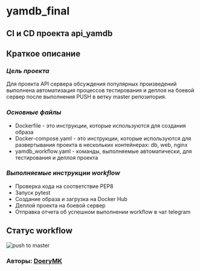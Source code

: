 # yamdb_final

## CI и CD проекта api_yamdb

## **Краткое описание**
### _Цель проекта_
Для проекта API сервера обсуждения популярных произведений выполнена автоматизация процессов тестирования и деплоя на боевой сервер после выполнения PUSH в ветку master репозитория. 

### _Основные файлы_
- Dockerfile - это инструкции, которые используются для создания образа  
- Docker-compose.yaml - это инструкции, которые используются для развертывания проекта в нескольких контейнерах: db, web, nginx  
- yamdb_workflow.yaml - команды, выполняемые автоматически, для тестирования и деплоя проекта  


### _Выполняемые инструкции workflow_
- Проверка кода на соответствие PEP8  
- Запуск pytest  
- Создание образа и загрузка на Docker Hub  
- Деплой проекта на боевой сервер  
- Отправка отчета об успешном выполнении workflow в чат telegram


## **Статус workflow**
![push to master](https://github.com/DoeryMK/yamdb_final/actions/workflows/main.yml/badge.svg?event=push)



### Авторы: [DoeryMK](https://github.com/DoeryMK) 